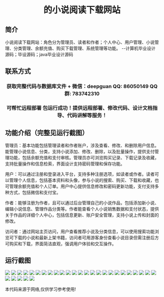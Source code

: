 <p><h1 align="center">的小说阅读下载网站</h1></p>

## 简介
小说阅读下载网站：角色分为管理员、读者和作者；个人中心、用户管理、小说管理、分类管理、余额充值、购买下载管理、系统管理等功能。    --计算机毕业设计源码；毕设源码；java毕业设计源码


## 联系方式
<p><h3 align="center">获取完整代码与数据库文件 + 微信：deepguan QQ: 86050149 QQ群: 783742310</h3></p>
<p><h3 align="center">可帮忙远程部署 包运行成功！提供远程部署、修改代码、设计文档指导、代码讲解等服务！</h3></p>

## 功能介绍（完整见运行截图）
管理员：基本功能包括管理读者和作者账户，涉及查看、修改、和删除用户信息。能管理小说信息、分类，支持小说添加、修改、删除，以及批量操作，提供支付管理功能，包括余额充值和支付审核。管理员亦可浏览购买记录、下载记录及收藏，支持批量操作和信息检索，界面设计支持密码管理和保存功能。

用户：可以通过注册和登录进入平台，支持多种注册选项，如读者或作者。读者可以管理个人信息，包括基本资料和头像，参与小说的搜索、购买、下载和收藏，也可管理余额充值和个人订单。用户中心提供信息修改和密码更新功能，支付支持多种方式，包括微信和支付宝。

作者：能够注册为作者，且可以通过后台管理自己的小说作品，包括添加新小说、编辑小说信息、管理作品分类等。作者能查看个人小说销售数据和支付状态，提供关于作品的详细个人中心，包括信息更新、账户安全管理，支持小说上传和封面的修改。

访问者：通过网站主页访问，用户查看推荐小说及分类信息，可以使用搜索功能浏览可下载的小说和最新上架书籍，访问者可用游客身份查看小说目录但需注册后方可购买和下载，界面简洁直观，强调用户体验和交互操作。


## 运行截图
![](https://bs-1329754181.cos.ap-shanghai.myqcloud.com/ssm/NovelReadingDownloadSite/img/001.jpg)
![](https://bs-1329754181.cos.ap-shanghai.myqcloud.com/ssm/NovelReadingDownloadSite/img/002.jpg)
![](https://bs-1329754181.cos.ap-shanghai.myqcloud.com/ssm/NovelReadingDownloadSite/img/003.jpg)
![](https://bs-1329754181.cos.ap-shanghai.myqcloud.com/ssm/NovelReadingDownloadSite/img/004.jpg)
![](https://bs-1329754181.cos.ap-shanghai.myqcloud.com/ssm/NovelReadingDownloadSite/img/005.jpg)
![](https://bs-1329754181.cos.ap-shanghai.myqcloud.com/ssm/NovelReadingDownloadSite/img/006.jpg)
![](https://bs-1329754181.cos.ap-shanghai.myqcloud.com/ssm/NovelReadingDownloadSite/img/007.jpg)
![](https://bs-1329754181.cos.ap-shanghai.myqcloud.com/ssm/NovelReadingDownloadSite/img/008.jpg)
![](https://bs-1329754181.cos.ap-shanghai.myqcloud.com/ssm/NovelReadingDownloadSite/img/009.jpg)
![](https://bs-1329754181.cos.ap-shanghai.myqcloud.com/ssm/NovelReadingDownloadSite/img/010.jpg)
![](https://bs-1329754181.cos.ap-shanghai.myqcloud.com/ssm/NovelReadingDownloadSite/img/011.jpg)
![](https://bs-1329754181.cos.ap-shanghai.myqcloud.com/ssm/NovelReadingDownloadSite/img/012.jpg)
![](https://bs-1329754181.cos.ap-shanghai.myqcloud.com/ssm/NovelReadingDownloadSite/img/013.jpg)
![](https://bs-1329754181.cos.ap-shanghai.myqcloud.com/ssm/NovelReadingDownloadSite/img/014.jpg)
![](https://bs-1329754181.cos.ap-shanghai.myqcloud.com/ssm/NovelReadingDownloadSite/img/015.jpg)
![](https://bs-1329754181.cos.ap-shanghai.myqcloud.com/ssm/NovelReadingDownloadSite/img/016.jpg)
![](https://bs-1329754181.cos.ap-shanghai.myqcloud.com/ssm/NovelReadingDownloadSite/img/017.jpg)
![](https://bs-1329754181.cos.ap-shanghai.myqcloud.com/ssm/NovelReadingDownloadSite/img/018.jpg)
![](https://bs-1329754181.cos.ap-shanghai.myqcloud.com/ssm/NovelReadingDownloadSite/img/019.jpg)
![](https://bs-1329754181.cos.ap-shanghai.myqcloud.com/ssm/NovelReadingDownloadSite/img/020.jpg)
![](https://bs-1329754181.cos.ap-shanghai.myqcloud.com/ssm/NovelReadingDownloadSite/img/021.jpg)
![](https://bs-1329754181.cos.ap-shanghai.myqcloud.com/ssm/NovelReadingDownloadSite/img/022.jpg)
![](https://bs-1329754181.cos.ap-shanghai.myqcloud.com/ssm/NovelReadingDownloadSite/img/023.jpg)
![](https://bs-1329754181.cos.ap-shanghai.myqcloud.com/ssm/NovelReadingDownloadSite/img/024.jpg)
![](https://bs-1329754181.cos.ap-shanghai.myqcloud.com/ssm/NovelReadingDownloadSite/img/025.jpg)
![](https://bs-1329754181.cos.ap-shanghai.myqcloud.com/ssm/NovelReadingDownloadSite/img/026.jpg)
![](https://bs-1329754181.cos.ap-shanghai.myqcloud.com/ssm/NovelReadingDownloadSite/img/027.jpg)
![](https://bs-1329754181.cos.ap-shanghai.myqcloud.com/ssm/NovelReadingDownloadSite/img/028.jpg)
![](https://bs-1329754181.cos.ap-shanghai.myqcloud.com/ssm/NovelReadingDownloadSite/img/029.jpg)
![](https://bs-1329754181.cos.ap-shanghai.myqcloud.com/ssm/NovelReadingDownloadSite/img/030.jpg)

<p>本代码来源于网络,仅供学习参考使用!</p>
